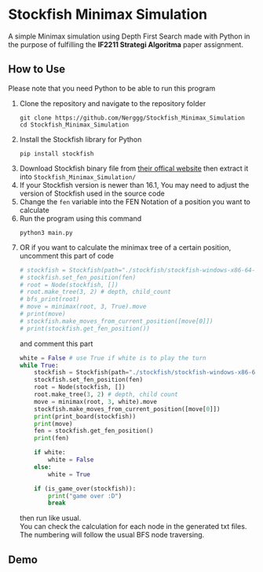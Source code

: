 # Stockfish Minimax Simulation

A simple Minimax simulation using Depth First Search made with Python in the purpose of fulfilling the **IF2211 Strategi Algoritma** paper assignment.

## How to Use
Please note that you need Python to be able to run this program

1. Clone the repository and navigate to the repository folder
    ```
    git clone https://github.com/Nerggg/Stockfish_Minimax_Simulation
    cd Stockfish_Minimax_Simulation
    ```
2. Install the Stockfish library for Python
    ```
    pip install stockfish
    ```
2. Download Stockfish binary file from [their offical website](https://stockfishchess.org/download/) then extract it into `Stockfish_Minimax_Simulation/`
3. If your Stockfish version is newer than 16.1, You may need to adjust the version of Stockfish used in the source code
3. Change the `fen` variable into the FEN Notation of a position you want to calculate 
4. Run the program using this command
    ```
    python3 main.py
    ```
5. OR if you want to calculate the minimax tree of a certain position, uncomment this part of code
    ``` py
    # stockfish = Stockfish(path="./stockfish/stockfish-windows-x86-64-avx2.exe")
    # stockfish.set_fen_position(fen)
    # root = Node(stockfish, [])
    # root.make_tree(3, 2) # depth, child_count
    # bfs_print(root)
    # move = minimax(root, 3, True).move
    # print(move)
    # stockfish.make_moves_from_current_position([move[0]])
    # print(stockfish.get_fen_position())
    ```
    and comment this part
    ``` py
    white = False # use True if white is to play the turn
    while True:
        stockfish = Stockfish(path="./stockfish/stockfish-windows-x86-64-avx2.exe")
        stockfish.set_fen_position(fen)
        root = Node(stockfish, [])
        root.make_tree(3, 2) # depth, child count
        move = minimax(root, 3, white).move
        stockfish.make_moves_from_current_position([move[0]])
        print(print_board(stockfish))
        print(move)
        fen = stockfish.get_fen_position()
        print(fen)

        if white:
            white = False
        else:
            white = True

        if (is_game_over(stockfish)):
            print("game over :D")
            break
    ```
    then run like usual.  
    You can check the calculation for each node in the generated txt files. The numbering will follow the usual BFS node traversing.

## Demo